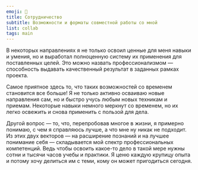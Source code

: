 ```yaml
---
emoji: 🤝
title: Сотрудничество
subtitle: Возможности и форматы совместной работы со мной
list: collab
tags: main
---
```


В некоторых направлениях я не только освоил ценные для меня навыки и умения, но и выработал полноценную систему их применения для поставленных целей. Это можно назвать профессионализмом — способность выдавать качественный результат в заданных рамках проекта.

Самое приятное здесь то, что таких возможностей со временем становится все больше! Я не только активно осваиваю новые направления сам, но и быстро учусь любым новых техникам и приемам. Некоторые навыки немного меркнут со временем, но их легко освежить и снова применить с пользой для дела. 

Другой вопрос — то, что, перепробовав многое в жизни, я примерно понимаю, с чем я справляюсь лучше, а что мне ну никак не подходит. Из этих двух векторов — на расширение познаний и на лучшее понимание себя — складывается мой спектр профессиональных компетенций. Ведь чтобы освоить какое-то дело в такой мере нужны сотни и тысячи часов учебы и практики. Я ценю каждую крупицу опыта и потому хочу делиться им с теми, кому он может пригодиться сегодня.


